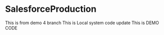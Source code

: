 # SalesforceProduction
This is from demo 4 branch
This is Local system code update
This is DEMO CODE
